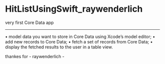 # HitListUsingSwift_raywenderlich
 very first Core Data app

------------------------------------------------------------------------------
• model data you want to store in Core Data using Xcode’s model editor; • add new records to Core Data;
• fetch a set of records from Core Data; 
• display the fetched results to the user in a table view.


thankes for - raywenderlich - 

